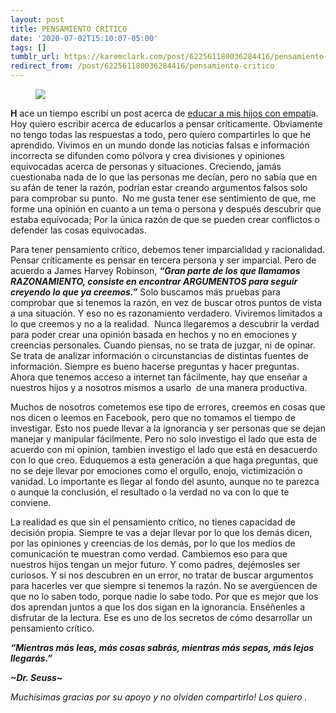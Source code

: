 ```yaml
---
layout: post
title: PENSAMIENTO CRITICO
date: '2020-07-02T15:10:07-05:00'
tags: []
tumblr_url: https://karemclark.com/post/622561180036284416/pensamiento-critico
redirect_from: /post/622561180036284416/pensamiento-critico
---
```

<figure class="tmblr-full" data-orig-height="3440" data-orig-width="3973"><img src="https://64.media.tumblr.com/971cb4da5f0b74c720076d06368eb2c5/d4d0b7721915ef16-04/s540x810/175fa388569fc1a15a48b85c8fd1f1fe823d35a9.jpg" data-orig-height="3440" data-orig-width="3973"></figure>

**H** ace un tiempo escribí un post acerca de [educar a mis hijos con empatí](https://karemclark.com/post/2018-04-18-criando-personitas-con-empatia/)a. Hoy quiero escribir acerca de educarlos a pensar críticamente. Obviamente no tengo todas las respuestas a todo, pero quiero compartirles lo que he aprendido. Vivimos en un mundo donde las noticias falsas e información incorrecta se difunden como pólvora y crea divisiones y opiniones equivocadas acerca de personas y situaciones. Creciendo, jamás cuestionaba nada de lo que las personas me decían, pero no sabía que en su afán de tener la razón, podrían estar creando argumentos falsos solo para comprobar su punto.&nbsp; No me gusta tener ese sentimiento de que, me forme una opinión en cuanto a un tema o persona y después descubrir que estaba equivocada; Por la única razón de que se pueden crear conflictos o defender las cosas equivocadas.

Para tener pensamiento crítico, debemos tener imparcialidad y racionalidad. Pensar críticamente es pensar en tercera persona y ser imparcial. Pero de acuerdo a James Harvey Robinson, **_“Gran parte de los que llamamos RAZONAMIENTO, consiste en encontrar ARGUMENTOS para seguir creyendo lo que ya creemos.”_** Solo buscamos más pruebas para comprobar que si tenemos la razón, en vez de buscar otros puntos de vista a una situación. Y eso no es razonamiento verdadero. Viviremos limitados a lo que creemos y no a la realidad.&nbsp; Nunca llegaremos a descubrir la verdad para poder crear una opinión basada en hechos y no en emociones y creencias personales. Cuando piensas, no se trata de juzgar, ni de opinar. Se trata de analizar información o circunstancias de distintas fuentes de información. Siempre es bueno hacerse preguntas y hacer preguntas. Ahora que tenemos acceso a internet tan fácilmente, hay que enseñar a nuestros hijos y a nosotros mismos a usarlo&nbsp; de una manera productiva.&nbsp;

Muchos de nosotros cometemos ese tipo de errores, creemos en cosas que nos dicen o leemos en Facebook, pero que no tomamos el tiempo de investigar. Esto nos puede llevar a la ignorancia y ser personas que se dejan manejar y manipular fácilmente. Pero no solo investigo el lado que esta de acuerdo con mi opinion, tambien investigo el lado que está en desacuerdo con lo que creo. Eduquemos a esta generación a que haga preguntas, que no se deje llevar por emociones como el orgullo, enojo, victimización o vanidad. Lo importante es llegar al fondo del asunto, aunque no te parezca o aunque la conclusión, el resultado o la verdad no va con lo que te conviene.

La realidad es que sin el pensamiento crítico, no tienes capacidad de decisión propia. Siempre te vas a dejar llevar por lo que los demás dicen, por las opiniones y creencias de los demás, por lo que los medios de comunicación te muestran como verdad. Cambiemos eso para que nuestros hijos tengan un mejor futuro. Y como padres, dejémosles ser curiosos. Y si nos descubren en un error, no tratar de buscar argumentos para hacerles ver que siempre si tenemos la razón. No se avergüencen de que no lo saben todo, porque nadie lo sabe todo. Por que es mejor que los dos aprendan juntos a que los dos sigan en la ignorancia. Enséñenles a disfrutar de la lectura. Ese es uno de los secretos de cómo desarrollar un pensamiento crítico.&nbsp;

**_“Mientras más leas, más cosas sabrás, mientras más sepas, más lejos llegarás.”_**

**_~Dr. Seuss~_**

_Muchísimas gracias por su apoyo y no olviden compartirlo! Los quiero ._

